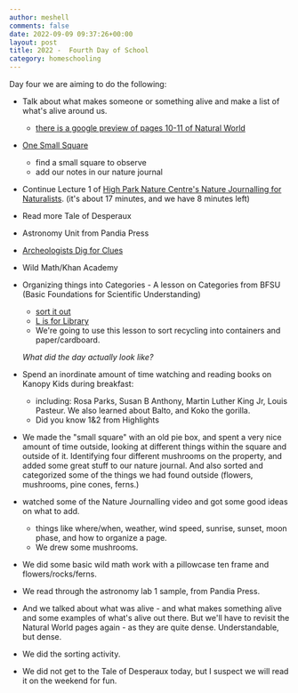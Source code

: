 ```yaml
---
author: meshell
comments: false
date: 2022-09-09 09:37:26+00:00
layout: post
title: 2022 -  Fourth Day of School
category: homeschooling
---
```


Day four we are aiming to do the following:

- Talk about what makes someone or something alive and make a list of what's alive around us.
  - [there is a google preview of pages 10-11 of Natural World](https://www.google.ca/books/edition/Curiositree_Natural_World/-ZgDEAAAQBAJ?hl=en&gbpv=1&printsec=frontcover)
- [One Small Square](https://www.youtube.com/watch?v=vLaGGwtmrhQ)
  - find a small square to observe
  - add our notes in our nature journal
- Continue Lecture 1 of [High Park Nature Centre's Nature Journalling for Naturalists](https://highparknaturecentre.com/index.php/nature-journaling-for-naturalists). (it's about 17 minutes, and we have 8 minutes left)
- Read more Tale of Desperaux
- Astronomy Unit from Pandia Press
- [Archeologists Dig for Clues](https://www.youtube.com/watch?v=xzqSpmo5ye0)
- Wild Math/Khan Academy
- Organizing things into Categories - A lesson on Categories from BFSU (Basic Foundations for Scientific Understanding)
  - [sort it out](https://www.youtube.com/watch?v=71npaGppnfg)
  - [L is for Library](https://www.youtube.com/watch?v=PLfuMV44Zas)
  - We're going to use this lesson to sort recycling into containers and paper/cardboard.

  *What did the day actually look like?*
- Spend an inordinate amount of time watching and reading books on Kanopy Kids during breakfast:
  - including: Rosa Parks, Susan B Anthony, Martin Luther King Jr, Louis Pasteur. We also learned about Balto, and Koko the gorilla.
  - Did you know 1&2 from Highlights
- We made the "small square" with an old pie box, and spent a very nice amount of time outside, looking at different things within the square and outside of it. Identifying four different mushrooms on the property, and added some great stuff to our nature journal. And also sorted and categorized some of the things we had found outside (flowers, mushrooms, pine cones, ferns.)
- watched some of the Nature Journalling video and got some good ideas on what to add.
  - things like where/when, weather, wind speed, sunrise, sunset, moon phase, and how to organize a page.
  - We drew some mushrooms.
- We did some basic wild math work with a pillowcase ten frame and flowers/rocks/ferns.
- We read through the astronomy lab 1 sample, from Pandia Press.
- And we talked about what was alive - and what makes something alive and some examples of what's alive out there. But we'll have to revisit the Natural World pages again - as they are quite dense. Understandable, but dense.
- We did the sorting activity.
- We did not get to the Tale of Desperaux today, but I suspect we will read it on the weekend for fun.
